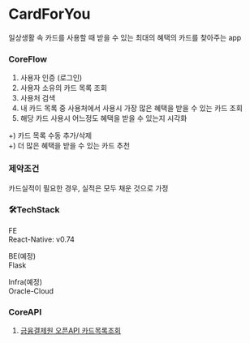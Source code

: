 # CardForYou

일상생활 속 카드를 사용할 때 받을 수 있는 최대의 혜택의 카드를 찾아주는 app

### CoreFlow
1. 사용자 인증 (로그인)
2. 사용자 소유의 카드 목록 조회
3. 사용처 검색
4. 내 카드 목록 중 사용처에서 사용시 가장 많은 혜택을 받을 수 있는 카드 조회
5. 해당 카드 사용시 어느정도 혜택을 받을 수 있는지 시각화

+) 카드 목록 수동 추가/삭제  
+) 더 많은 혜택을 받을 수 있는 카드 추천

### 제약조건
카드실적이 필요한 경우, 실적은 모두 채운 것으로 가정  


### 🛠️TechStack

FE  
React-Native: v0.74

BE(예정)  
Flask

Infra(예정)  
Oracle-Cloud

### CoreAPI
1. [금융결제원 오픈API 카드목록조회](url:https://developers.kftc.or.kr/dev/openapi/open-banking/cards)

